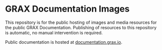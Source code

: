 # GRAX Documentation Images

This repository is for the public hosting of images and media resources for the public GRAX Documentation. Publishing of resources to this repository is automatic, no manual intervention is required.

Public documentation is hosted at [documentation.grax.io](https://documentation.grax.io/).

